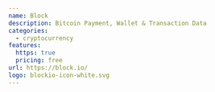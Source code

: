 ```yaml
---
name: Block
description: Bitcoin Payment, Wallet & Transaction Data
categories:
  - cryptocurrency
features:
  https: true
  pricing: free
url: https://block.io/
logo: blockio-icon-white.svg
---
```

